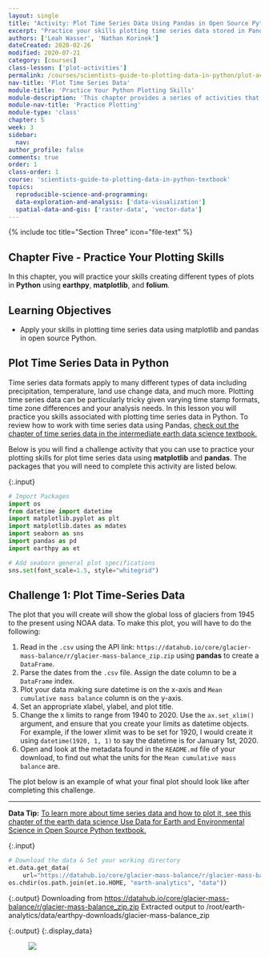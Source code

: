 ```yaml
---
layout: single
title: "Activity: Plot Time Series Data Using Pandas in Open Source Python"
excerpt: "Practice your skills plotting time series data stored in Pandas Data Frames in Python."
authors: ['Leah Wasser', 'Nathan Korinek']
dateCreated: 2020-02-26
modified: 2020-07-21
category: [courses]
class-lesson: ['plot-activities']
permalink: /courses/scientists-guide-to-plotting-data-in-python/plot-activities/plot-time-series-data-python/
nav-title: 'Plot Time Series Data'
module-title: 'Practice Your Python Plotting Skills'
module-description: 'This chapter provides a series of activities that allow you to practice your Python plotting skills using differen types of data.'
module-nav-title: 'Practice Plotting'
module-type: 'class'
chapter: 5
week: 3
sidebar:
  nav:
author_profile: false
comments: true
order: 1
class-order: 1
course: 'scientists-guide-to-plotting-data-in-python-textbook'
topics:
  reproducible-science-and-programming:
  data-exploration-and-analysis: ['data-visualization']
  spatial-data-and-gis: ['raster-data', 'vector-data']
---
```


{% include toc title="Section Three" icon="file-text" %}

<div class='notice--success' markdown="1">

## <i class="fa fa-ship" aria-hidden="true"></i> Chapter Five - Practice Your Plotting Skills

In this chapter, you will practice your skills creating different types of plots in **Python** using **earthpy**, **matplotlib**, and **folium**. 

</div>


<div class='notice--success' markdown="1">

## <i class="fa fa-graduation-cap" aria-hidden="true"></i> Learning Objectives

* Apply your skills in plotting time series data using matplotlib and pandas in open source Python. 

</div>


## Plot Time Series Data in Python

Time series data formats apply to many different types of data including precipitation, temperature, land use change data, and much more. Plotting time series data can be particularly tricky given varying time stamp formats, time zone differences and your analysis needs. In this lesson you will practice you skills associated with plotting time series data in Python. To review how to work with time series data using Pandas,  <a href="{{ site.baseurl }}/courses/use-data-open-source-python/use-time-series-data-in-python/introduction-to-time-series-in-pandas-python/">check out the chapter of time series data in the intermediate earth data science textbook.</a>


Below is you will find a challenge activity that you can use to practice your 
plotting skills for plot time series data using **matplotlib** and **pandas**. 
The packages that you will need to complete this activity are listed below. 


{:.input}
```python
# Import Packages
import os
from datetime import datetime
import matplotlib.pyplot as plt
import matplotlib.dates as mdates
import seaborn as sns
import pandas as pd
import earthpy as et

# Add seaborn general plot specifications
sns.set(font_scale=1.5, style="whitegrid")
```

<div class="notice--warning" markdown="1">

## <i class="fa fa-pencil-square-o" aria-hidden="true"></i> Challenge 1: Plot Time-Series Data

The plot that you will create will show the global loss of glaciers from 1945
to the present using NOAA data. To make this plot, you will have to do the following: 

1. Read in the `.csv` using the API link: `https://datahub.io/core/glacier-mass-balance/r/glacier-mass-balance_zip.zip` using **pandas** to create a `DataFrame`.
2. Parse the dates from the `.csv` file. Assign the date column to be a `DataFrame` index.
3. Plot your data making sure datetime is on the x-axis and `Mean cumulative mass balance` column is on the y-axis. 
4. Set an appropriate xlabel, ylabel, and plot title. 
5. Change the x limits to range from 1940 to 2020. Use the `ax.set_xlim()` argument, and ensure that you create your limits as datetime objects. For example, if the lower xlimit was to be set for 1920, I would create it using `datetime(1920, 1, 1)` to say the datetime is for January 1st, 2020. 
6. Open and look at the metadata found in the `README.md` file of your download, to find out what the units for the `Mean cumulative mass balance` are.

</div>

The plot below is an example of what your final plot should look like after 
completing this challenge. 

****
<div class='notice--success alert alert-info' markdown="1">

<i class="fa fa-star"></i> **Data Tip:** <a href="{{ site.baseurl }}/courses/use-data-open-source-python/use-time-series-data-in-python/">To learn more about time series data and how to plot it, see this chapter of the earth data science Use Data for Earth and Environmental Science in Open Source Python textbook.</a>

</div>

{:.input}
```python
# Download the data & Set your working directory
et.data.get_data(
    url="https://datahub.io/core/glacier-mass-balance/r/glacier-mass-balance_zip.zip")
os.chdir(os.path.join(et.io.HOME, "earth-analytics", "data"))
```

{:.output}
    Downloading from https://datahub.io/core/glacier-mass-balance/r/glacier-mass-balance_zip.zip
    Extracted output to /root/earth-analytics/data/earthpy-downloads/glacier-mass-balance_zip





{:.output}
{:.display_data}

<figure>

<img src = "{{ site.url }}/images/courses/plot-data-in-python-textbook/03-plotting-activities/2020-06-24-activity-01-timeseries/2020-06-24-activity-01-timeseries_7_0.png">

</figure>



